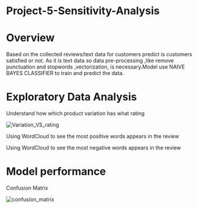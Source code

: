 # Project-5-Sensitivity-Analysis

# Overview
Based on the collected reviews/text data for customers predict is customers satisfied or not. As it is text data so data  pre-processing ,like remove punctuation  and stopwords ,vectorization, is  necessary.Model use NAIVE BAYES CLASSIFIER to train and predict the data. 

# Exploratory Data Analysis
Understand how  which product variation  has what rating


![Variation_VS_rating](https://user-images.githubusercontent.com/81525107/162844215-bf3cb30b-4a32-400c-94d9-3c8648380074.png)

Using WordCloud  to see the most positive words appears in the review





Using WordCloud  to see the most negative words appears in the review



# Model performance 
Confusion Matrix





![confusion_matrix](https://user-images.githubusercontent.com/81525107/162844418-320273b1-fc59-436c-9125-feccae98de40.png)
